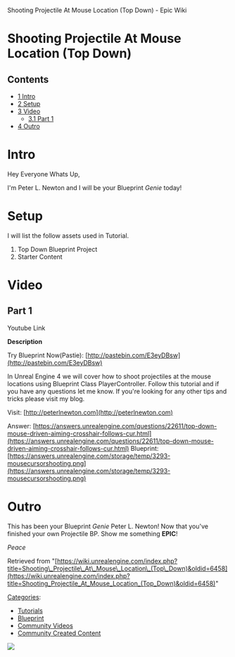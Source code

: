 Shooting Projectile At Mouse Location (Top Down) - Epic Wiki                    

Shooting Projectile At Mouse Location (Top Down)
================================================

Contents
--------

*   [1 Intro](#Intro)
*   [2 Setup](#Setup)
*   [3 Video](#Video)
    *   [3.1 Part 1](#Part_1)
*   [4 Outro](#Outro)

Intro
=====

Hey Everyone Whats Up,

I'm Peter L. Newton and I will be your Blueprint _Genie_ today!

Setup
=====

I will list the follow assets used in Tutorial.

1.  Top Down Blueprint Project
2.  Starter Content

Video
=====

Part 1
------

Youtube Link

**Description**

Try Blueprint Now(Pastie): [http://pastebin.com/E3eyDBsw](http://pastebin.com/E3eyDBsw)

In Unreal Engine 4 we will cover how to shoot projectiles at the mouse locations using Blueprint Class PlayerController. Follow this tutorial and if you have any questions let me know. If you're looking for any other tips and tricks please visit my blog.

Visit: [http://peterlnewton.com](http://peterlnewton.com)

Answer: [https://answers.unrealengine.com/questions/22611/top-down-mouse-driven-aiming-crosshair-follows-cur.html](https://answers.unrealengine.com/questions/22611/top-down-mouse-driven-aiming-crosshair-follows-cur.html) Blueprint: [https://answers.unrealengine.com/storage/temp/3293-mousecursorshooting.png](https://answers.unrealengine.com/storage/temp/3293-mousecursorshooting.png)

  

Outro
=====

This has been your Blueprint _Genie_ Peter L. Newton! Now that you've finished your own Projectile BP. Show me something **EPIC**!

_Peace_

Retrieved from "[https://wiki.unrealengine.com/index.php?title=Shooting\_Projectile\_At\_Mouse\_Location\_(Top\_Down)&oldid=6458](https://wiki.unrealengine.com/index.php?title=Shooting_Projectile_At_Mouse_Location_(Top_Down)&oldid=6458)"

[Categories](/Special:Categories "Special:Categories"):

*   [Tutorials](/Category:Tutorials "Category:Tutorials")
*   [Blueprint](/Category:Blueprint "Category:Blueprint")
*   [Community Videos](/Category:Community_Videos "Category:Community Videos")
*   [Community Created Content](/Category:Community_Created_Content "Category:Community Created Content")

  ![](https://tracking.unrealengine.com/track.png)